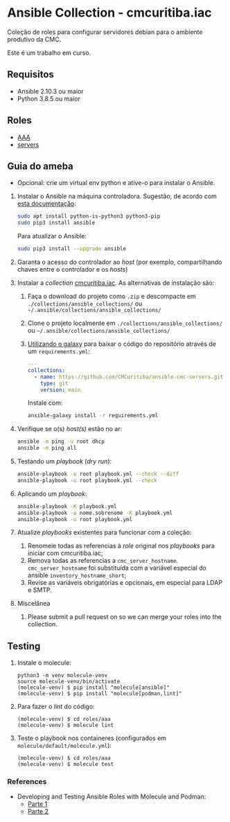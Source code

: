 # Ansible Collection - cmcuritiba.iac

Coleção de roles para configurar servidores debian para o ambiente produtivo da CMC.

Este é um trabalho em curso.

## Requisitos

- Ansible 2.10.3 ou maior
- Python 3.8.5 ou maior

## Roles

- [AAA](roles/aaa/README.md)
- [servers](roles/servers/README.md)

## Guia do ameba

- Opcional: crie um virtual env python e ative-o para instalar o Ansible.

1. Instalar o Ansible na máquina controladora. Sugestão, de acordo com [esta documentação](https://docs.ansible.com/ansible/latest/installation_guide/intro_installation.html#installing-ansible-with-pip):

   ```bash
   sudo apt install python-is-python3 python3-pip
   sudo pip3 install ansible
   ```

   Para atualizar o Ansible:

   ```bash
   sudo pip3 install --upgrade ansible
   ```

1. Garanta o acesso do controlador ao _host_ (por exemplo, compartilhando chaves entre o controlador e os _hosts_)
1. Instalar a _collection_ [cmcuritiba.iac](https://github.com/CMCuritiba/ansible-cmc-servers).
   As alternativas de instalação são:
   1. Faça o download do projeto como `.zip` e descompacte em `./collections/ansible_collections/` ou `~/.ansible/collections/ansible_collections/`
   1. Clone o projeto localmente em `./collections/ansible_collections/` ou `~/.ansible/collections/ansible_collections/`
   1. [Utilizando o galaxy](https://docs.ansible.com/ansible/latest/user_guide/collections_using.html) para baixar o código do repositório através de um `requirements.yml`:

      ```yml
      ---
      collections:
        - name: https://github.com/CMCuritiba/ansible-cmc-servers.git
          type: git
          version: main
      ```

      Instale com:

      ```bash
      ansible-galaxy install -r requirements.yml
      ```

1. Verifique se o(s) _host(s)_ estão no ar:

   ```bash
   ansible -m ping -u root dhcp
   ansible -m ping all
   ```

1. Testando um _playbook_ (_dry run_):

   ```bash
   ansible-playbook -u root playbook.yml --check --diff
   ansible-playbook -u root playbook.yml --check
   ```

1. Aplicando um _playbook_:

   ```bash
   ansible-playbook -K playbook.yml
   ansible-playbook -u nome.sobrenome -K playbook.yml
   ansible-playbook -u root playbook.yml
   ```

1. Atualize _playbooks_ existentes para funcionar com a coleção:
   1. Renomeie todas as referencias à _role_ original nos _playbooks_ para iniciar com cmcuritiba.iac;
   1. Remova todas as referencias a `cmc_server_hostname`. `cmc_server_hostname` foi substituída com a variável especial do ansible `inventory_hostname_short`;
   1. Revise as variáveis obrigatórias e opcionais, em especial para LDAP e SMTP.
1. Miscelânea
   1. Please submit a pull request on so we can merge your roles into the collection.

## Testing

1. Instale o molecule:

   ```shell
   python3 -m venv molecule-venv
   source molecule-venv/bin/activate
   (molecule-venv) $ pip install "molecule[ansible]"
   (molecule-venv) $ pip install "molecule[podman,lint]"
   ```

1. Para fazer o _lint_ do código:

   ```shell
   (molecule-venv) $ cd roles/aaa
   (molecule-venv) $ molecule lint
   ```

1. Teste o playbook nos containeres (configurados em
   `molecule/default/molecule.yml`):

   ```shell
   (molecule-venv) $ cd roles/aaa
   (molecule-venv) $ molecule test
   ```

### References

- Developing and Testing Ansible Roles with Molecule and Podman:
  - [Parte 1](https://www.ansible.com/blog/developing-and-testing-ansible-roles-with-molecule-and-podman-part-1)
  - [Parte 2](https://www.ansible.com/blog/developing-and-testing-ansible-roles-with-molecule-and-podman-part-2)
